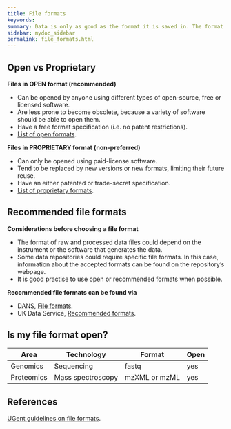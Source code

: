 ```yaml
---
title: File formats
keywords:
summary: Data is only as good as the format it is saved in. The format of a file determines which programs can be used to access it.
sidebar: mydoc_sidebar
permalink: file_formats.html
---
```


## Open vs Proprietary
**Files in OPEN format (recommended)**
* Can be opened by anyone using different types of open-source, free or licensed software.
* Are less prone to become obsolete, because a variety of software should be able to open them.
* Have a free format specification (i.e. no patent restrictions).
* [List of open formats](https://en.wikipedia.org/wiki/List_of_open_formats).

**Files in PROPRIETARY format (non-preferred)**
* Can only be opened using paid-license software.
* Tend to be replaced by new versions or new formats, limiting their future reuse.
* Have an either patented or trade-secret specification.
* [List of proprietary formats]( https://en.wikipedia.org/wiki/Proprietary_format).

## Recommended file formats
**Considerations before choosing a file format**
* The format of raw and processed data files could depend on the instrument or the software that generates the data.
* Some data repositories could require specific file formats. In this case, information about the accepted formats can be found on the repository’s webpage.
* It is good practise to use open or recommended formats when possible.

**Recommended file formats can be found via**
* DANS, [File formats](https://dans.knaw.nl/en/about/services/easy/information-about-depositing-data/before-depositing/file-formats).
* UK Data Service, [Recommended formats](https://www.ukdataservice.ac.uk/manage-data/format/recommended-formats).


## Is my file format open? <!--- this section needs work. Should we include the best-practice open format for each area and technology? There is no way we can include all possible file formats --->

| Area | Technology | Format | Open |
|------------|-------------------|---------------|------|
| Genomics | Sequencing | fastq | yes |
| Proteomics | Mass spectroscopy | mzXML or mzML | yes |

## References
[UGent guidelines on file formats](https://www.ugent.be/en/research/datamanagement/during-research/collection.htm#Fileformats).
